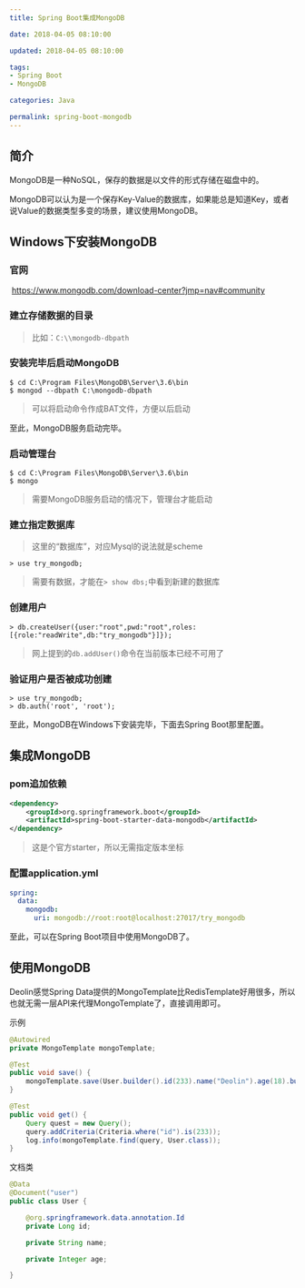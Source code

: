 ```yaml
---
title: Spring Boot集成MongoDB

date: 2018-04-05 08:10:00

updated: 2018-04-05 08:10:00

tags: 
- Spring Boot
- MongoDB

categories: Java

permalink: spring-boot-mongodb
---
```




## 简介

MongoDB是一种NoSQL，保存的数据是以文件的形式存储在磁盘中的。

MongoDB可以认为是一个保存Key-Value的数据库，如果能总是知道Key，或者说Value的数据类型多变的场景，建议使用MongoDB。

## Windows下安装MongoDB

### 官网

​	https://www.mongodb.com/download-center?jmp=nav#community

### 建立存储数据的目录

> 比如：`C:\\mongodb-dbpath`

### 安装完毕后启动MongoDB

~~~shell
$ cd C:\Program Files\MongoDB\Server\3.6\bin
$ mongod --dbpath C:\mongodb-dbpath
~~~

> 可以将启动命令作成BAT文件，方便以后启动

至此，MongoDB服务启动完毕。

### 启动管理台

~~~shell
$ cd C:\Program Files\MongoDB\Server\3.6\bin
$ mongo
~~~

> 需要MongoDB服务启动的情况下，管理台才能启动

### 建立指定数据库

> 这里的“数据库”，对应Mysql的说法就是scheme

~~~shell
> use try_mongodb;
~~~

> 需要有数据，才能在`> show dbs;`中看到新建的数据库

### 创建用户

~~~shell
> db.createUser({user:"root",pwd:"root",roles:[{role:"readWrite",db:"try_mongodb"}]});
~~~

> 网上提到的`db.addUser()`命令在当前版本已经不可用了

### 验证用户是否被成功创建

~~~shell
> use try_mongodb;
> db.auth('root', 'root');
~~~

至此，MongoDB在Windows下安装完毕，下面去Spring Boot那里配置。

## 集成MongoDB

### pom追加依赖

~~~xml
<dependency>
    <groupId>org.springframework.boot</groupId>
    <artifactId>spring-boot-starter-data-mongodb</artifactId>
</dependency>
~~~

> 这是个官方starter，所以无需指定版本坐标

### 配置application.yml

~~~yaml
spring:
  data:
    mongodb:
      uri: mongodb://root:root@localhost:27017/try_mongodb
~~~

至此，可以在Spring Boot项目中使用MongoDB了。

## 使用MongoDB

Deolin感觉Spring Data提供的MongoTemplate比RedisTemplate好用很多，所以也就无需一层API来代理MongoTemplate了，直接调用即可。

示例

~~~java
@Autowired
private MongoTemplate mongoTemplate;

@Test
public void save() {
    mongoTemplate.save(User.builder().id(233).name("Deolin").age(18).build());
}

@Test
public void get() {
    Query quest = new Query();
    query.addCriteria(Criteria.where("id").is(233));
    log.info(mongoTemplate.find(query, User.class));
}

~~~

文档类

~~~java
@Data
@Document("user")
public class User {

    @org.springframework.data.annotation.Id
    private Long id;

    private String name;

    private Integer age;

}
~~~

